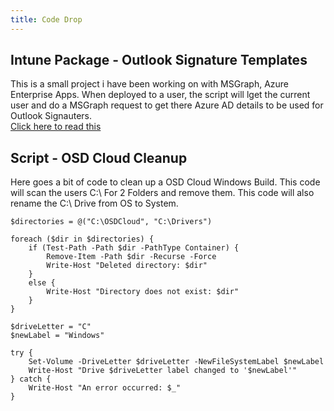 ```yaml
---
title: Code Drop
---
```


## Intune Package - Outlook Signature Templates
This is a small project i have been working on with MSGraph, Azure Enterprise Apps. When deployed to a user, the script will lget the current user and do a MSGraph request to get there Azure AD details to be used for Outlook Signauters.  
[Click here to read this](posts/Outlook-Signatures.md)

## Script - OSD Cloud Cleanup
Here goes a bit of code to clean up a OSD Cloud Windows Build. This code will scan the users C:\ For 2 Folders and remove them.
This code will also rename the C:\ Drive from OS to System. 

```
$directories = @("C:\OSDCloud", "C:\Drivers")

foreach ($dir in $directories) {
    if (Test-Path -Path $dir -PathType Container) {
        Remove-Item -Path $dir -Recurse -Force
        Write-Host "Deleted directory: $dir"
    }
    else {
        Write-Host "Directory does not exist: $dir"
    }
}

$driveLetter = "C"
$newLabel = "Windows"

try {
    Set-Volume -DriveLetter $driveLetter -NewFileSystemLabel $newLabel
    Write-Host "Drive $driveLetter label changed to '$newLabel'"
} catch {
    Write-Host "An error occurred: $_"
}

```
